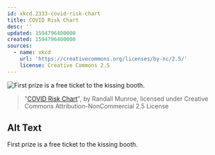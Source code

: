 ```yaml
---
id: xkcd.2333-covid-risk-chart
title: COVID Risk Chart
desc: ''
updated: 1594796400000
created: 1594796400000
sources:
  - name: xkcd
    url: 'https://creativecommons.org/licenses/by-nc/2.5/'
    license: Creative Commons 2.5
---
```

![First prize is a free ticket to the kissing booth.](https://imgs.xkcd.com/comics/covid_risk_chart.png)
> "[COVID Risk Chart](https://xkcd.com/2333/)", by Randall Munroe, licensed under Creative Commons Attribution-NonCommercial 2.5 License

## Alt Text
First prize is a free ticket to the kissing booth.
